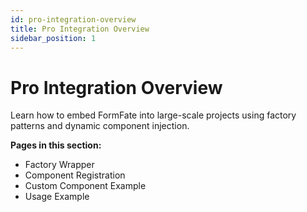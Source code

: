 ```yaml
---
id: pro-integration-overview
title: Pro Integration Overview
sidebar_position: 1
---
```


# Pro Integration Overview

Learn how to embed FormFate into large-scale projects using factory patterns and dynamic component injection.

**Pages in this section:**

* Factory Wrapper
* Component Registration
* Custom Component Example
* Usage Example
